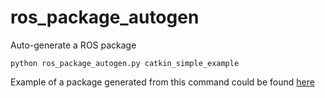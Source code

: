 # ros_package_autogen
Auto-generate a ROS package
```
python ros_package_autogen.py catkin_simple_example
```
Example of a package generated from this command could be found [here](https://github.com/tungdanganh/catkin_simple_example)

